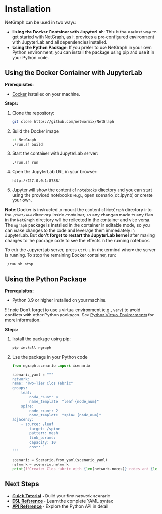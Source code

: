 # Installation

NetGraph can be used in two ways:

- **Using the Docker Container with JupyterLab**: This is the easiest way to get started with NetGraph, as it provides a pre-configured environment with JupyterLab and all dependencies installed.
- **Using the Python Package**: If you prefer to use NetGraph in your own Python environment, you can install the package using pip and use it in your Python code.

## Using the Docker Container with JupyterLab

**Prerequisites:**

- [Docker](https://docs.docker.com/get-docker/) installed on your machine.

**Steps:**

1. Clone the repository:

    ```bash
    git clone https://github.com/networmix/NetGraph
    ```

2. Build the Docker image:

    ```bash
    cd NetGraph
    ./run.sh build
    ```

3. Start the container with JupyterLab server:

    ```bash
    ./run.sh run
    ```

4. Open the JupyterLab URL in your browser:

    ```bash
    http://127.0.0.1:8788/
    ```

5. Jupyter will show the content of `notebooks` directory and you can start using the provided notebooks (e.g., open scenario_dc.ipynb) or create your own.

**Note**: Docker is instructed to mount the content of `NetGraph` directory into the `/root/env` directory inside container, so any changes made to any files in the `NetGraph` directory will be reflected in the container and vice versa. The `ngraph` package is installed in the container in editable mode, so you can make changes to the code and leverage them immediately in JupyterLab. But **don't forget to restart the JupyterLab kernel** after making changes to the package code to see the effects in the running notebook.

To exit the JupyterLab server, press `Ctrl+C` in the terminal where the server is running. To stop the remaining Docker container, run:

```bash
./run.sh stop
```

## Using the Python Package

**Prerequisites:**

- Python 3.9 or higher installed on your machine.

!!! note
    Don't forget to use a virtual environment (e.g., `venv`) to avoid conflicts with other Python packages. See [Python Virtual Environments](https://docs.python.org/3/library/venv.html) for more information.

**Steps:**

1. Install the package using pip:

    ```bash
    pip install ngraph
    ```

2. Use the package in your Python code:

    ```python
    from ngraph.scenario import Scenario

    scenario_yaml = """
    network:
    name: "Two-Tier Clos Fabric"
    groups:
        leaf:
            node_count: 4
            name_template: "leaf-{node_num}"
        spine:
            node_count: 2  
            name_template: "spine-{node_num}"
    adjacency:
        - source: /leaf
            target: /spine
            pattern: mesh
            link_params:
            capacity: 10
            cost: 1
    """

    scenario = Scenario.from_yaml(scenario_yaml)
    network = scenario.network
    print(f"Created Clos fabric with {len(network.nodes)} nodes and {len(network.links)} links")
    ```

## Next Steps

- **[Quick Tutorial](tutorial.md)** - Build your first network scenario
- **[DSL Reference](../reference/dsl.md)** - Learn the complete YAML syntax
- **[API Reference](../reference/api.md)** - Explore the Python API in detail
